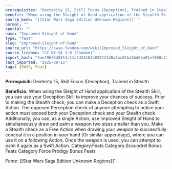 ```yaml
---
prerequisites: "Dexterity 15, Skill Focus (Deception), Trained in Stealth"
benefit: "When using the Sleight of Hand application of the Stealth Skill, you can use your Deception Skill to improve your chances of success. Prior to making the Stealth check, you can make a Deception check as a Swift Action. The opposed Perception check of anyone attempting to notice your action must exceed both your Deception check and your Stealth check.  Additionally, you can, as a single Action, use Improved Sleight of Hand to simultaneously draw and palm a weapon two sizes smaller than you. Make a Stealth check as a Free Action when drawing your weapon to successfully conceal it in a position in your hand (Or similar appendage), where you can use it on a following Action. Once the weapon is used, you can attempt to palm it again as a Swift Action. Category:Feats Category:Scoundrel Bonus Feats Category:Force Prodigy Bonus Feats"
source_book: "[[Star Wars Saga Edition Unknown Regions]]''"
normal: ""
special: ""
name: "Improved Sleight of Hand"
type: "feat"
slug: "improved-sleight-of-hand"
source_url: "https://swse.fandom.com/wiki/Improved_Sleight_of_Hand"
source_license: "CC BY-SA 3.0 (Fandom)"
import_hash: "4ae496f6d5811c11c7d34162b039224d0a8ac02ba5bd0ba81ef068c3294a993d"
last_imported: "2025-09-11"
tags: [SWSE, Feat]
---
```

**Prerequisiti:** Dexterity 15, Skill Focus (Deception), Trained in Stealth

**Beneficio:** When using the Sleight of Hand application of the Stealth Skill, you can use your Deception Skill to improve your chances of success. Prior to making the Stealth check, you can make a Deception check as a Swift Action. The opposed Perception check of anyone attempting to notice your action must exceed both your Deception check and your Stealth check.  Additionally, you can, as a single Action, use Improved Sleight of Hand to simultaneously draw and palm a weapon two sizes smaller than you. Make a Stealth check as a Free Action when drawing your weapon to successfully conceal it in a position in your hand (Or similar appendage), where you can use it on a following Action. Once the weapon is used, you can attempt to palm it again as a Swift Action. Category:Feats Category:Scoundrel Bonus Feats Category:Force Prodigy Bonus Feats

*Fonte:* [[Star Wars Saga Edition Unknown Regions]]''.